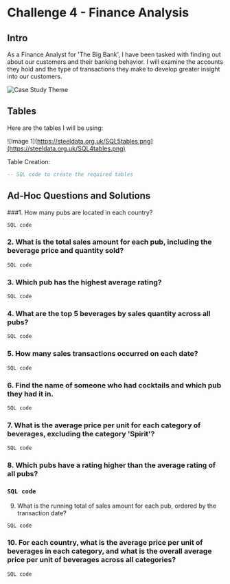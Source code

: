 # Challenge 4 - Finance Analysis

## Intro
As a Finance Analyst for 'The Big Bank', I have been tasked with finding out about our customers and their banking behavior. I will examine the accounts they hold and the type of transactions they make to develop greater insight into our customers.

![Case Study Theme](image_file_path.png)
<!-- Insert an image that accurately captures this case study theme -->

## Tables
Here are the tables I will be using:

![Image 1](https://steeldata.org.uk/SQL5tables.png](https://steeldata.org.uk/SQL4tables.png)


Table Creation:
```sql
-- SQL code to create the required tables
```

## Ad-Hoc Questions and Solutions
###1.	How many pubs are located in each country?
 
 ``` SQL code ```

### 2.	What is the total sales amount for each pub, including the beverage price and quantity sold?
 ``` SQL code ```

### 3.	Which pub has the highest average rating? 

``` SQL code ```

### 4.	What are the top 5 beverages by sales quantity across all pubs? 

``` SQL code ```
### 5.	How many sales transactions occurred on each date? 

``` SQL code ```
### 6.	Find the name of someone who had cocktails and which pub they had it in. 

``` SQL code ```
### 7.	What is the average price per unit for each category of beverages, excluding the category 'Spirit'? 

``` SQL code ```
### 8.	Which pubs have a rating higher than the average rating of all pubs? 

### ``` SQL code ```
9.	What is the running total of sales amount for each pub, ordered by the transaction date? 

``` SQL code ```
### 10.	For each country, what is the average price per unit of beverages in each category, and what is the overall average price per unit of beverages across all categories?

 ``` SQL code ```
